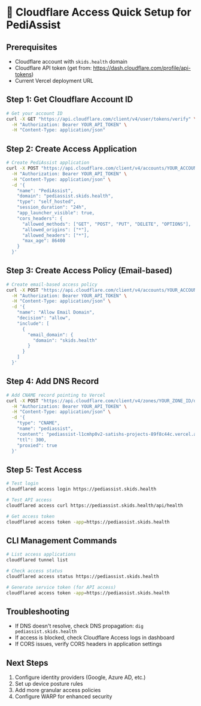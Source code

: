 # 🚀 Cloudflare Access Quick Setup for PediAssist

## Prerequisites
- Cloudflare account with `skids.health` domain
- Cloudflare API token (get from: https://dash.cloudflare.com/profile/api-tokens)
- Current Vercel deployment URL

## Step 1: Get Cloudflare Account ID
```bash
# Get your account ID
curl -X GET "https://api.cloudflare.com/client/v4/user/tokens/verify" \
  -H "Authorization: Bearer YOUR_API_TOKEN" \
  -H "Content-Type: application/json"
```

## Step 2: Create Access Application
```bash
# Create PediAssist application
curl -X POST "https://api.cloudflare.com/client/v4/accounts/YOUR_ACCOUNT_ID/access/apps" \
  -H "Authorization: Bearer YOUR_API_TOKEN" \
  -H "Content-Type: application/json" \
  -d '{
    "name": "PediAssist",
    "domain": "pediassist.skids.health",
    "type": "self_hosted",
    "session_duration": "24h",
    "app_launcher_visible": true,
    "cors_headers": {
      "allowed_methods": ["GET", "POST", "PUT", "DELETE", "OPTIONS"],
      "allowed_origins": ["*"],
      "allowed_headers": ["*"],
      "max_age": 86400
    }
  }'
```

## Step 3: Create Access Policy (Email-based)
```bash
# Create email-based access policy
curl -X POST "https://api.cloudflare.com/client/v4/accounts/YOUR_ACCOUNT_ID/access/apps/YOUR_APP_ID/policies" \
  -H "Authorization: Bearer YOUR_API_TOKEN" \
  -H "Content-Type: application/json" \
  -d '{
    "name": "Allow Email Domain",
    "decision": "allow",
    "include": [
      {
        "email_domain": {
          "domain": "skids.health"
        }
      }
    ]
  }'
```

## Step 4: Add DNS Record
```bash
# Add CNAME record pointing to Vercel
curl -X POST "https://api.cloudflare.com/client/v4/zones/YOUR_ZONE_ID/dns_records" \
  -H "Authorization: Bearer YOUR_API_TOKEN" \
  -H "Content-Type: application/json" \
  -d '{
    "type": "CNAME",
    "name": "pediassist",
    "content": "pediassist-l1cmhp0v2-satishs-projects-89f8c44c.vercel.app",
    "ttl": 300,
    "proxied": true
  }'
```

## Step 5: Test Access
```bash
# Test login
cloudflared access login https://pediassist.skids.health

# Test API access
cloudflared access curl https://pediassist.skids.health/api/health

# Get access token
cloudflared access token -app=https://pediassist.skids.health
```

## CLI Management Commands
```bash
# List access applications
cloudflared tunnel list

# Check access status
cloudflared access status https://pediassist.skids.health

# Generate service token (for API access)
cloudflared access token -app=https://pediassist.skids.health
```

## Troubleshooting
- If DNS doesn't resolve, check DNS propagation: `dig pediassist.skids.health`
- If access is blocked, check Cloudflare Access logs in dashboard
- If CORS issues, verify CORS headers in application settings

## Next Steps
1. Configure identity providers (Google, Azure AD, etc.)
2. Set up device posture rules
3. Add more granular access policies
4. Configure WARP for enhanced security
